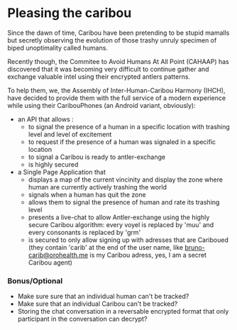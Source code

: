 # Pleasing the caribou

Since the dawn of time, Caribou have been pretending to be stupid mamalls but secretly observing the evolution of those trashy unruly specimen of biped unoptimality called humans. 

Recently though, the Commitee to Avoid Humans At All Point (CAHAAP) has discovered that it was becoming very difficult to continue gather and exchange valuable intel using their encrypted antlers patterns.

To help them, we, the Assembly of Inter-Human-Caribou Harmony  (IHCH), have decided to provide them with the full service of a modern experience while using their CaribouPhones (an Android variant, obviously):

- an API that allows :
  - to signal the presence of a human in a specific location with trashing level and level of excitement 
  - to request if the presence of a human was signaled in a specific location
  - to signal a Caribou is ready to antler-exchange
  - is highly secured
- a Single Page Application that 
  - displays a map of the current vincinity and display the zone where human are currently actively trashing the world
  - signals when a human has quit the zone 
  - allows them to signal the presence of human and rate its trashing level
  - presents a live-chat to allow Antler-exchange using the highly secure Caribou algorithm: every voyel is replaced by 'muu' and every consonants is replaced by 'grm'
  - is secured to only allow signing up with adresses that are Cariboued (they contain 'carib' at the end of the user name, like bruno-carib@orohealth.me is my Caribou adress, yes, I am a secret Caribou agent)



### Bonus/Optional

- Make sure sure that an individual human can't be tracked?
- Make sure that an individual Caribou can't be tracked? 
- Storing the chat conversation in a reversable encrypted format that only participant in the conversation can decrypt?